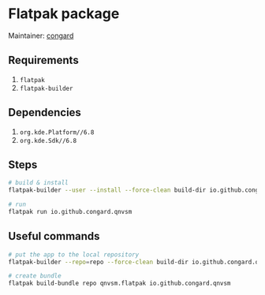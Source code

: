# Flatpak package

Maintainer: [congard](https://github.com/congard)

## Requirements

1. `flatpak`
2. `flatpak-builder`

## Dependencies

1. `org.kde.Platform//6.8`
2. `org.kde.Sdk//6.8`

## Steps

```bash
# build & install
flatpak-builder --user --install --force-clean build-dir io.github.congard.qnvsm.yml

# run
flatpak run io.github.congard.qnvsm
```

## Useful commands

```bash
# put the app to the local repository
flatpak-builder --repo=repo --force-clean build-dir io.github.congard.qnvsm.yml

# create bundle
flatpak build-bundle repo qnvsm.flatpak io.github.congard.qnvsm
```
